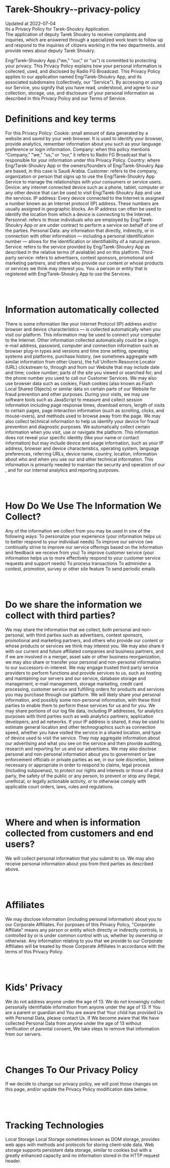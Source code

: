 # Tarek-Shoukry--privacy-policy
Updated at 2022-07-04 <br>
Its a Privacy Policy for Tarek-Shoukry Application.<br>
The application of deputy Tarek Shoukry to receive complaints and inquiries, which are answered through a specialized work team to follow up and respond to the inquiries of citizens working in the two departments. and provide news about deputy Tarek Shoukry.



Eng/Tarek-Shoukry App.("we," "our," or "us") is committed to protecting your privacy. This Privacy Policy explains how your personal information is collected, used, and disclosed by Radio FG Broadcast.
This Privacy Policy applies to our application named Eng/Tarek-Shoukry App, and its associated subdomains (collectively, our "Service").
By accessing or using our Service, you signify that you have read, understood, and agree to our collection, storage, use, and disclosure of your personal information as described in this Privacy Policy and our Terms of Service.

<h1> Definitions and key terms </h1> 
For this Privacy Policy:
Cookie: small amount of data generated by a website and saved by your web browser. It is used to identify your browser, provide analytics, remember information about you such as your language preference or login information.
Company: when this policy mentions “Company,” “we,” “us,” or “our,” it refers to Radio FG Broadcast that is responsible for your information under this Privacy Policy.
Country: where Eng/Tarek-Shoukry App or the owners/founders of Eng/Tarek-Shoukry App are based, in this case is Saudi Arabia.
Customer: refers to the company, organization or person that signs up to use the Eng/Tarek-Shoukry App Service to manage the relationships with your consumers or service users.
Device: any internet connected device such as a phone, tablet, computer or any other device that can be used to visit Eng/Tarek-Shoukry App and use the services.
IP address: Every device connected to the Internet is assigned a number known as an Internet protocol (IP) address. These numbers are usually assigned in geographic blocks. An IP address can often be used to identify the location from which a device is connecting to the Internet.
Personnel: refers to those individuals who are employed by Eng/Tarek-Shoukry App or are under contract to perform a service on behalf of one of the parties.
Personal Data: any information that directly, indirectly, or in connection with other information — including a personal identification number — allows for the identification or identifiability of a natural person.
Service: refers to the service provided by Eng/Tarek-Shoukry App as described in the relative terms (if available) and on this platform.
Third-party service: refers to advertisers, contest sponsors, promotional and marketing partners, and others who provide our content or whose products or services we think may interest you.
You: a person or entity that is registered with Eng/Tarek-Shoukry App to use the Services.

<br><br>

<h1> Information automatically collected </h1> 
There is some information like your Internet Protocol (IP) address and/or browser and device characteristics — is collected automatically when you visit our platform. This information may be used to connect your computer to the Internet. Other information collected automatically   could be a login, e-mail address, password, computer and connection information such as browser plug-in types and versions and time zone setting, operating systems and platforms, purchase history, (we sometimes aggregate with similar information from other Users), the full Uniform Resource Locator (URL) clickstream to, through and from our Website that may include date and time; cookie number; parts of the site you viewed or searched for; and the phone number you used to call our Customer Services. We may also use browser data such as cookies, Flash cookies (also known as Flash Local Shared Objects) or similar data on certain parts of our Website for fraud prevention and other purposes. During your visits, we may use software tools such as JavaScript to measure and collect session information including page response times, download errors, length of visits to certain pages, page interaction information (such as scrolling, clicks, and mouse-overs), and methods used to browse away from the page. We may also collect technical information to help us identify your device for fraud prevention and diagnostic purposes.
We automatically collect certain information when you visit, use or navigate the platform. This information does not reveal your specific identity (like your name or contact information) but may include device and usage information, such as your IP address, browser and device characteristics, operating system, language preferences, referring URLs, device name, country, location, information about who and when you use our and other technical information. This information is primarily needed to maintain the security and operation of our , and for our internal analytics and reporting purposes.

<br> <br>

<h1> How Do We Use The Information We Collect?</h1> 
Any of the information we collect from you may be used in one of the following ways:
To personalize your experience (your information helps us to better respond to your individual needs)
To improve our service (we continually strive to improve our service offerings based on the information and feedback we receive from you)
To improve customer service (your information helps us to more effectively respond to your customer service requests and support needs)
To process transactions
To administer a contest, promotion, survey or other site feature
To send periodic emails

<br> <br>

<h1> Do we share the information we collect with third parties? </h1> 
We may share the information that we collect, both personal and non-personal, with third parties such as advertisers, contest sponsors, promotional and marketing partners, and others who provide our content or whose products or services we think may interest you. We may also share it with our current and future affiliated companies and business partners, and if we are involved in a merger, asset sale or other business reorganization, we may also share or transfer your personal and non-personal information to our successors-in-interest.
We may engage trusted third party service providers to perform functions and provide services to us, such as hosting and maintaining our servers and our service, database storage and management, e-mail management, storage marketing, credit card processing, customer service and fulfilling orders for products and services you may purchase through our platform. We will likely share your personal information, and possibly some non-personal information, with these third parties to enable them to perform these services for us and for you.
We may share portions of our log file data, including IP addresses, for analytics purposes with third parties such as web analytics partners, application developers, and ad networks. If your IP address is shared, it may be used to estimate general location and other technographics such as connection speed, whether you have visited the service in a shared location, and type of device used to visit the service. They may aggregate information about our advertising and what you see on the service and then provide auditing, research and reporting for us and our advertisers.
We may also disclose personal and non-personal information about you to government or law enforcement officials or private parties as we, in our sole discretion, believe necessary or appropriate in order to respond to claims, legal process (including subpoenas), to protect our rights and interests or those of a third party, the safety of the public or any person, to prevent or stop any illegal, unethical, or legally actionable activity, or to otherwise comply with applicable court orders, laws, rules and regulations.

<br> <br>

<h1> Where and when is information collected from customers and end users? </h1> 
We will collect personal information that you submit to us. We may also receive personal information about you from third parties as described above.

<br> <br>

<h1> Affiliates </h1> 
We may disclose information (including personal information) about you to our Corporate Affiliates. For purposes of this Privacy Policy, "Corporate Affiliate" means any person or entity which directly or indirectly controls, is controlled by or is under common control with us, whether by ownership or otherwise. Any information relating to you that we provide to our Corporate Affiliates will be treated by those Corporate Affiliates in accordance with the terms of this Privacy Policy.

<br> <br>

<h1> Kids' Privacy </h1> 
We do not address anyone under the age of 13. We do not knowingly collect personally identifiable information from anyone under the age of 13. If You are a parent or guardian and You are aware that Your child has provided Us with Personal Data, please contact Us. If We become aware that We have collected Personal Data from anyone under the age of 13 without verification of parental consent, We take steps to remove that information from our servers.

<br> <br>

<h1> Changes To Our Privacy Policy </h1> 
If we decide to change our privacy policy, we will post those changes on this page, and/or update the Privacy Policy modification date below.

<br> <br>

<h1> Tracking Technologies </h1> 
Local Storage
Local Storage sometimes known as DOM storage, provides web apps with methods and protocols for storing client-side data. Web storage supports persistent data storage, similar to cookies but with a greatly enhanced capacity and no information stored in the HTTP request header.











